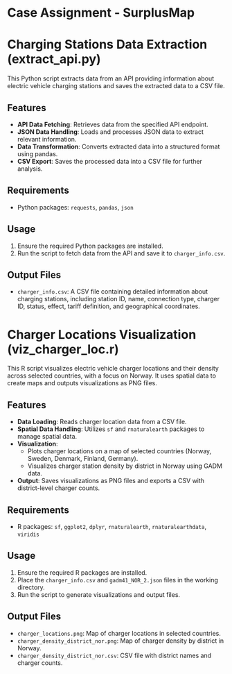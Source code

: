 # Case Assignment - SurplusMap

# Charging Stations Data Extraction (extract_api.py)

This Python script extracts data from an API providing information about electric vehicle charging stations and saves the extracted data to a CSV file.

## Features

- **API Data Fetching**: Retrieves data from the specified API endpoint.
- **JSON Data Handling**: Loads and processes JSON data to extract relevant information.
- **Data Transformation**: Converts extracted data into a structured format using pandas.
- **CSV Export**: Saves the processed data into a CSV file for further analysis.

## Requirements

- Python packages: `requests`, `pandas`, `json`

## Usage

1. Ensure the required Python packages are installed.
2. Run the script to fetch data from the API and save it to `charger_info.csv`.

## Output Files

- `charger_info.csv`: A CSV file containing detailed information about charging stations, including station ID, name, connection type, charger ID, status, effect, tariff definition, and geographical coordinates.


# Charger Locations Visualization (viz_charger_loc.r)

This R script visualizes electric vehicle charger locations and their density across selected countries, with a focus on Norway. It uses spatial data to create maps and outputs visualizations as PNG files.

## Features

- **Data Loading**: Reads charger location data from a CSV file.
- **Spatial Data Handling**: Utilizes `sf` and `rnaturalearth` packages to manage spatial data.
- **Visualization**: 
  - Plots charger locations on a map of selected countries (Norway, Sweden, Denmark, Finland, Germany).
  - Visualizes charger station density by district in Norway using GADM data.
- **Output**: Saves visualizations as PNG files and exports a CSV with district-level charger counts.

## Requirements

- R packages: `sf`, `ggplot2`, `dplyr`, `rnaturalearth`, `rnaturalearthdata`, `viridis`

## Usage

1. Ensure the required R packages are installed.
2. Place the `charger_info.csv` and `gadm41_NOR_2.json` files in the working directory.
3. Run the script to generate visualizations and output files.

## Output Files

- `charger_locations.png`: Map of charger locations in selected countries.
- `charger_density_district_nor.png`: Map of charger density by district in Norway.
- `charger_density_district_nor.csv`: CSV file with district names and charger counts.